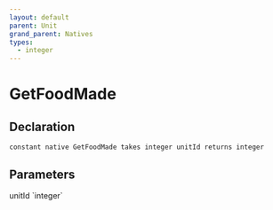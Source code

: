 ```yaml
---
layout: default
parent: Unit
grand_parent: Natives
types:
  - integer
---
```


# GetFoodMade

## Declaration

```
constant native GetFoodMade takes integer unitId returns integer
```

## Parameters
<dl>
  <dt>unitId `integer`</dt>
  <dd></dd>
</dl>